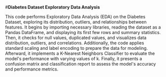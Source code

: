 #**Diabetes Dataset Exploratory Data Analysis**

This code performs Exploratory Data Analysis (EDA) on the Diabetes Dataset, exploring its distribution, outliers, and relationships between features. It begins by importing necessary libraries, reading the dataset as a Pandas DataFrame, and displaying its first few rows and summary statistics. Then, it checks for null values, duplicated values, and visualizes data distribution, outliers, and correlations. Additionally, the code applies standard scaling and label encoding to prepare the data for modeling. Afterward, it implements a K-Nearest Neighbors Classifier to evaluate the model's performance with varying values of k. Finally, it presents a confusion matrix and classification report to assess the model's accuracy and performance metrics.﻿
